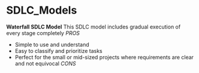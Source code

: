 # SDLC_Models
**Waterfall SDLC Model**
This SDLC model includes gradual execution of every stage completely
*PROS*
* Simple to use and understand
* Easy to classify and prioritize tasks
* Perfect for the small or mid-sized projects where requirements are clear and not equivocal
*CONS*
